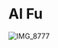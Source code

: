 # Al Fu
![IMG_8777](https://github.com/alfuguo/Assignment0/assets/137233519/8563a1b5-37a8-4c16-bba0-dae30952bbcc)
